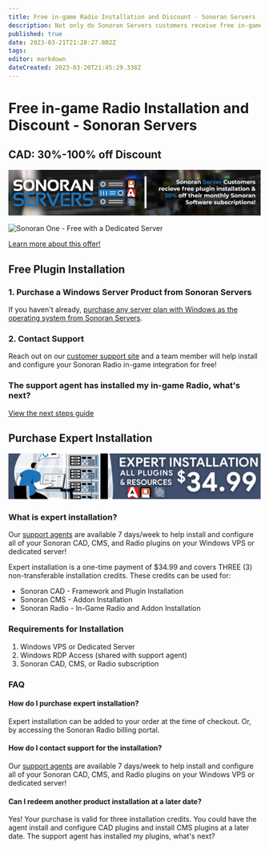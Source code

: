 ```yaml
---
title: Free in-game Radio Installation and Discount - Sonoran Servers
description: Not only do Sonoran Servers customers receive free in-game Radio installation, but can save 30%-100% on your Sonoran Radio subscription every month when you purchase a Windows Server from Sonoran Servers!
published: true
date: 2023-03-21T21:28:27.802Z
tags: 
editor: markdown
dateCreated: 2023-03-20T21:45:29.338Z
---
```


# Free in-game Radio Installation and Discount - Sonoran Servers

## CAD: 30%-100% off Discount

![30% off Sonoran Software Subscriptions with Sonoran Servers](/pricing/serversbundlediscount.png)

![Sonoran One - Free with a Dedicated Server](/pricing/sonoranonebundle.png)

[Learn more about this offer!](https://info.sonoranservers.com/pricing/promotions-and-discounts/30-off-software)

## Free Plugin Installation

### 1. Purchase a Windows Server Product from Sonoran Servers

If you haven't already, [purchase any server plan with Windows as the operating system from Sonoran Servers](https://info.sonoranservers.com/tutorials/windows-server/purchasing-and-getting-started).

### 2. Contact Support

Reach out on our [customer support site](https://support.sonoransoftware.com) and a team member will help install and configure your Sonoran Radio in-game integration for free!

### The support agent has installed my in-game Radio, what's next?
[View the next steps guide](/pricing/discounts-and-offers/free-install-next-steps)

## Purchase Expert Installation
![install2.png](/install2.png)

### What is expert installation?
Our [support agents](https://support.sonoransoftware.com) are available 7 days/week to help install and configure all of your Sonoran CAD, CMS, and Radio plugins on your Windows VPS or dedicated server!

Expert installation is a one-time payment of $34.99 and covers THREE (3) non-transferable installation credits.
These credits can be used for:
- Sonoran CAD - Framework and Plugin Installation
- Sonoran CMS - Addon Installation
- Sonoran Radio - In-Game Radio and Addon Installation

### Requirements for Installation
1. Windows VPS or Dedicated Server
1. Windows RDP Access (shared with support agent)
1. Sonoran CAD, CMS, or Radio subscription

### FAQ
#### How do I purchase expert installation?
Expert installation can be added to your order at the time of checkout. Or, by accessing the Sonoran Radio billing portal.

#### How do I contact support for the installation?
Our [support agents](https://support.sonoransoftware.com) are available 7 days/week to help install and configure all of your Sonoran CAD, CMS, and Radio plugins on your Windows VPS or dedicated server!

#### Can I redeem another product installation at a later date?
Yes! Your purchase is valid for three installation credits. You could have the agent install and configure CAD plugins and install CMS plugins at a later date.
The support agent has installed my plugins, what's next?